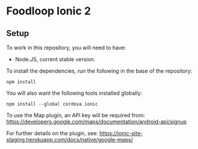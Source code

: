 # Foodloop Ionic 2

## Setup

To work in this repository, you will need to have:

* Node.JS, current stable version.

To install the dependencies, run the following in the base of the repository:

```
npm install
```

You will also want the following tools installed globally:

```
npm install --global cordova ionic
```

To use the Map plugin, an API key will be required from: https://developers.google.com/maps/documentation/android-api/signup

For further details on the plugin, see: https://ionic-site-staging.herokuapp.com/docs/native/google-maps/
